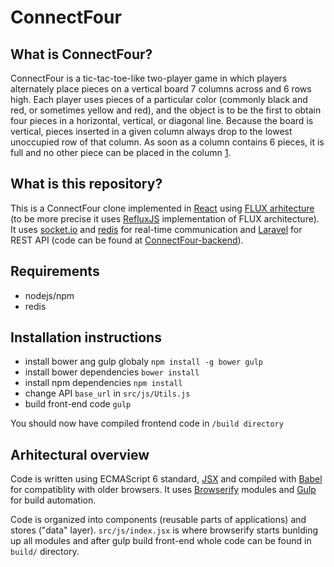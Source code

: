 # ConnectFour


## What is ConnectFour?

ConnectFour is a tic-tac-toe-like two-player game in which players
alternately place pieces on a vertical board 7 columns across and 6 rows high.
Each player uses pieces of a particular color (commonly black and red, or
sometimes yellow and red), and the object is to be the first to obtain four
pieces in a horizontal, vertical, or diagonal line. Because the board is
vertical, pieces inserted in a given column always drop to the lowest
unoccupied row of that column. As soon as a column contains 6 pieces, it is
full and no other piece can be placed in the column
[1](http://mathworld.wolfram.com/Connect-Four.html).

## What is this repository?

This is a ConnectFour clone implemented in [React](https://facebook.github.io/react/) using
[FLUX arhitecture](https://facebook.github.io/flux/docs/overview.html#content)
(to be more precise it uses [RefluxJS](https://github.com/spoike/refluxjs) implementation of FLUX architecture). It
uses [socket.io](http://socket.io/) and [redis](http://redis.io/) for real-time communication and [Laravel](http://laravel.com/) for REST API
(code can be found at
[ConnectFour-backend](https://github.com/nhenezi/connectfour-backend)).


## Requirements

- nodejs/npm
- redis

## Installation instructions

- install bower ang gulp globaly `npm install -g bower gulp`
- install bower dependencies `bower install`
- install npm dependencies `npm install`
- change API `base_url` in `src/js/Utils.js`
- build front-end code `gulp`

You should now have compiled frontend code in `/build directory`

## Arhitectural overview

Code is written using ECMAScript 6 standard, [JSX](https://facebook.github.io/jsx/) and compiled with
[Babel](https://babeljs.io/) for compatiblity with older browsers.
It uses [Browserify](http://browserify.org/) modules and [Gulp](http://gulpjs.com/) for build automation.

Code is organized into components (reusable parts of applications) and stores ("data" layer).
`src/js/index.jsx` is where browserify starts bunlding up all modules and after gulp build front-end whole code can be found in `build/` directory.
